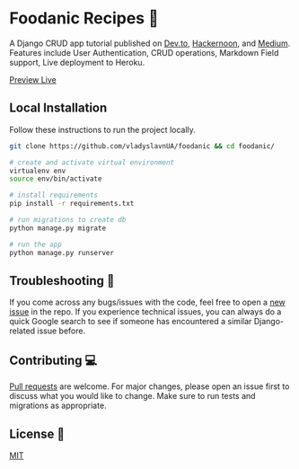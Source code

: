 # Foodanic Recipes 🥘 

A Django CRUD app tutorial published on [Dev.to](https://dev.to/vladyslavnua/how-to-build-a-django-web-app-from-scratch-tutorial-5bp0), [Hackernoon](), and [Medium](). Features include User Authentication, CRUD operations, Markdown Field support, Live deployment to Heroku.

[Preview Live](https://foodanic.herokuapp.com/)

## Local Installation

Follow these instructions to run the project locally.

```bash
git clone https://github.com/vladyslavnUA/foodanic && cd foodanic/

# create and activate virtual environment 
virtualenv env
source env/bin/activate

# install requirements
pip install -r requirements.txt

# run migrations to create db
python manage.py migrate

# run the app
python manage.py runserver
```

## Troubleshooting 🐞


If you come across any bugs/issues with the code, feel free to open a [new issue](https://github.com/vladyslavnUA/foodanic/issues) in the repo. If you experience technical issues, you can always do a quick Google search to see if someone has encountered a similar Django-related issue before.


## Contributing 💻
[Pull requests](https://github.com/vladyslavnUA/foodanic/pulls) are welcome. For major changes, please open an issue first to discuss what you would like to change. Make sure to run tests and migrations as appropriate.

## License 📜
[MIT](https://github.com/vladyslavnUA/foodanic/blob/main/LICENSE)
